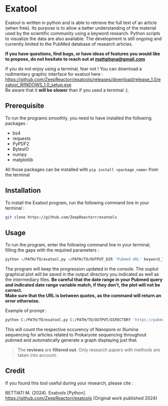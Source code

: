 # Exatool

Exatool is written in python and is able to retrieve the full text of an article (when free). Its purpose is to allow a better understanding of the material used by the scientific community using a keyword research. Python scripts to visualize the data are also available.
The development is still ongoing and currently limited to the PubMed database of research articles. 

**If you have questions, find bugs, or have ideas of features you would like to propose, do not hesitate to reach out at mattgitqna@gmail.com**

If you do not enjoy using a terminal, fear not ! You can download a rudimentary graphic interface for exatool here : https://github.com/ZeepReactorr/exatools/releases/download/release_1.0/exatool_WINDOWS_1.0_setup.exe <br>
Be aware that it **will be slower** than if you used a terminal :).

## Prerequisite 

To run the programs smoothly, you need to have installed the following packages : 
- bs4
- requests
- PyPDF2
- BytesIO
- numpy
- matplotlib

All those packages can be installed with `pip install <package_name>` from the terminal

## Installation

To install the Exatool program, run the following command line in your terminal :
```sh
git clone https://github.com/ZeepReactorr/exatools
```

## Usage

To run the program, enter the following command line in your terminal, filling the gaps with the required parameters :
```sh
python ~/PATH/TO/exatool.py ~/PATH/TO/OUTPUT_DIR 'Pubmed URL' keyword_1 keyword_2... keyword_n
```

The program will keep the progression updated in the console. The ouptut graphical plot will be saved in the output directory you indicated as well as the intermediary files. 
**Be careful that the date range in your Pubmed query and indicated date range variable __match__, if they don't, the plot will not be correct.** <br>
**Make sure that the URL is between quotes, as the command will return an error otherwise.**

Example of prompt : 

```sh
python C:/PATH/TO/exatool.py C:/PATH/TO/OUTPUT/DIRECTORY 'https://pubmed.ncbi.nlm.nih.gov/?term=prokaryote+sequencing&filter=simsearch2.ffrft' Illumina Nanopore
```

This will count the respective occurency of Nanopore or Illumina sequencing for articles related to Prokaryote sequencing throughout pubmed and automatically generate a graph displaying just that. 

> The **reviews** are **filtered out**. Only research papers with methods are taken into account.

## Credit

If you found this tool useful during your research, please cite :

BETTIATI M. (2024). Exatools [Python]. https://github.com/ZeepReactorr/exatools (Original work published 2024)

